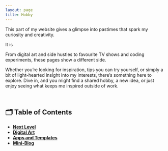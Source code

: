 ```yaml
---
layout: page
title: Hobby
---
```


This part of my website gives a glimpse into pastimes that spark my curiosity and creativity.

It is 

From digital art and side hustles to favourite TV shows and coding experiments, these pages show a different side.

Whether you’re looking for inspiration, tips you can try yourself, or simply a bit of light-hearted insight into my interests, there’s something here to explore. Dive in, and you might find a shared hobby, a new idea, or just enjoy seeing what keeps me inspired outside of work.

<br />

## 🗂 Table of Contents

- [**Next Level**](next_level)  
- [**Digital Art**](digital_art)  
- [**Apps and Templates**](apps_and_templates)  
- [**Mini-Blog**](mini-blog)